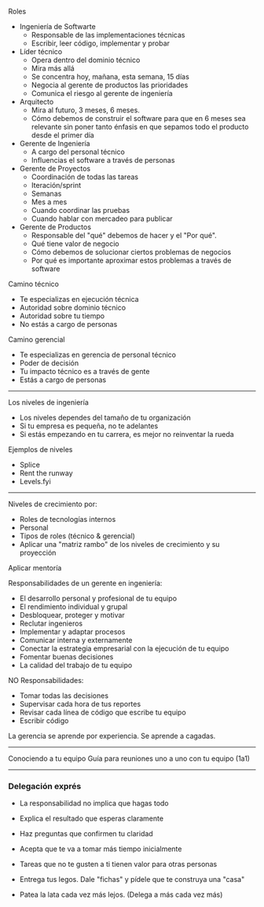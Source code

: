 Roles
- Ingeniería de Softwarte
	- Responsable de las implementaciones técnicas
	- Escribir, leer código, implementar y probar
- Líder técnico
	- Opera dentro del dominio técnico
	- Mira más allá
	- Se concentra hoy, mañana, esta semana, 15 días
	- Negocia al gerente de productos las prioridades
	- Comunica el riesgo al gerente de ingeniería
- Arquitecto
	- Mira al futuro, 3 meses, 6 meses.
	- Cómo debemos de construir el software para que en 6 meses sea relevante sin poner tanto énfasis en que sepamos todo el producto desde el primer día
- Gerente de Ingeniería
	- A cargo del personal técnico
	- Influencias el software a través de personas
- Gerente de Proyectos
	- Coordinación de todas las tareas
	- Iteración/sprint
	- Semanas
	- Mes a mes
	- Cuando coordinar las pruebas
	- Cuando hablar con mercadeo para publicar
- Gerente de Productos
	- Responsable del "qué" debemos de hacer y el "Por qué".
	- Qué tiene valor de negocio
	- Cómo debemos de solucionar ciertos problemas de negocios
	- Por qué es importante aproximar estos problemas a través de software
 
Camino técnico
 
- Te especializas en ejecución técnica
- Autoridad sobre dominio técnico
- Autoridad sobre tu tiempo
- No estás a cargo de personas
 
Camino gerencial
 
- Te especializas en gerencia de personal técnico
- Poder de decisión
- Tu impacto técnico es a través de gente
- Estás a cargo de personas
 
---
 
Los niveles de ingeniería
 
- Los niveles dependes del tamaño de tu organización
- Si tu empresa es pequeña, no te adelantes
- Si estás empezando en tu carrera, es mejor no reinventar la rueda
 
Ejemplos de niveles
- Splice
- Rent the runway
- Levels.fyi
 
---
 
Niveles de crecimiento por:
 
- Roles de tecnologías internos
- Personal
- Tipos de roles (técnico & gerencial)
- Aplicar una "matriz rambo" de los niveles de crecimiento y su proyección
 
 
Aplicar mentoría
 
 
Responsabilidades de un gerente en ingeniería:
- El desarrollo personal y profesional de tu equipo
- El rendimiento individual y grupal
- Desbloquear, proteger y motivar
- Reclutar ingenieros
- Implementar y adaptar procesos
- Comunicar interna y externamente
- Conectar la estrategia empresarial con la ejecución de tu equipo
- Fomentar buenas decisiones
- La calidad del trabajo de tu equipo
 
NO Responsabilidades:
- Tomar todas las decisiones
- Supervisar cada hora de tus reportes
- Revisar cada línea de código que escribe tu equipo
- Escribir código
 
La gerencia se aprende por experiencia. Se aprende a cagadas.
 
---
 
Conociendo a tu equipo Guía para reuniones uno a uno con tu equipo (1a1)
 
---
 
### Delegación exprés
 
- La responsabilidad no implica que hagas todo
- Explica el resultado que esperas claramente
- Haz preguntas que confirmen tu claridad
- Acepta que te va a tomar más tiempo inicialmente
- Tareas que no te gusten a ti tienen valor para otras personas
 
- Entrega tus legos. Dale "fichas" y pídele que te construya una "casa"
- Patea la lata cada vez más lejos. (Delega a más cada vez más)